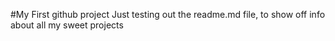 #My First github project
Just testing out the readme.md file, to show off info about all my sweet projects